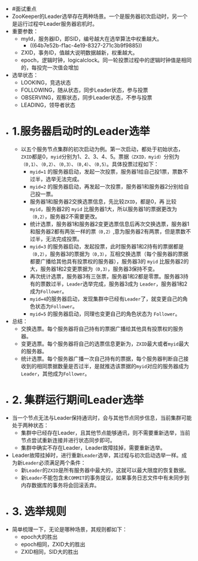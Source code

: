 - #面试重点
- ZooKeeper的Leader选举存在两种场景。一个是服务器初次启动时，另一个是运行过程中Leader服务器宕机时。
- 重要参数：
	- myId，服务器ID，即SID，编号越大在选举算法中权重越大。
		- ((64b7e52b-f1ac-4e19-8327-271c3b9f9885))
	- ZXID，事务ID，值越大说明数据越新，权重越大。
	- epoch，逻辑时钟，logicalclock。同一轮投票过程中的逻辑时钟值是相同的，每投完一次值会增加
- 选举状态：
	- LOOKING，竞选状态
	- FOLLOWING，随从状态，同步Leader状态，参与投票
	- OBSERVING，观察状态，同步Leader状态，不参与投票
	- LEADING，领导者状态
- # 1.服务器启动时的Leader选举
	- 以五个服务节点集群的初次启动为例。第一次启动，都处于初始状态，`ZXID`都是0，`myid`分别为1、2、3、4、5。票据`（ZXID，myid）`分别为`（0,1）`、`（0,2）`、`（0,3）`、`（0,4）`、`（0,5）`。具体投票过程如下：
		- `myid=1` 的服务器启动，发起一次投票，服务器1给自己投1票，票数不过半，选举无法完成。
		- `myid=2` 的服务器启动，再发起一次投票，服务器1和服务器2分别给自己投一票。
		- 服务器1和服务器2交换选票信息，先比较`ZXID`，都是0，再 比较`myid`，服务器2的 `myid` 比服务器1大，所以服务器1的票据更改为`（0,2）`，服务器2不需要更改。
		- 统计选票，服务器1和服务器2变更选票信息后再次交换选票，服务器1和服务器2都有两张一样的票`（0,2）`,意为服务器2有两票，但是票数不过半，无法完成投票。
		- `myid=3` 的服务器启动，发起投票，此时服务器1和2持有的票据都是`（0,2）`，服务器3的票据为`（0,3）`，互相交换选票（每个服务器的票据都要广播给其他具有投票权的服务器），服务器3的 `myid` 比服务器2的 大，服务器1和2变更票据为`（0,3）`，服务器3保持不变。
		- 再次统计选票，服务器3有三张票，服务器1和2都是零票。服务器3持有的票数过半，`Leader`选举完成，服务器3成为 `Leader`，服务器1和2成为`Follower`。
		- `myid=4`的服务器启动，发现集群中已经有`Leader`了，就变更自己的角色状态为`Follower`。
		- `myid=5` 的服务器启动，同理也变更自己的角色状态为 `Follower`。
- 总结：
	- 交换选票。每个服务器将自己持有的票据广播给其他具有投票权的服务器。
	- 变更选票。每个服务器将自己的选票信息更新为，`ZXID`最大或者`myid`最大的服务器。
	- 统计选票。每个服务器广播一次自己持有的票据，每个服务器判断自己接收到的相同票据数量是否过半，是就推选该票据的`myid`对应的服务器成为`Leader`，其他成为`Follower`。
- # 2. 集群运行期间Leader选举
- 当一个节点无法与Leader保持通讯时，会与其他节点同步信息，当前集群可能处于两种状态：
	- 集群中已经存在Leader，且其他节点能够通讯，则不需要重新选举，当前节点尝试重新连接并进行状态同步即可。
	- 集群中确实不存在Leader，Leader故障挂掉，需要重新选举。
- Leader故障挂掉时，进行重新`Leader`选举，其过程与初次启动选举一样。成为新`Leader`必须满足两个条件：
	- 新`Leader`的`ZXID`是所有服务器中最大的，这就可以最大限度的恢复数据。
	- 新`Leader`不能包含未`COMMIT`的事务提议，如果事务日志文件中有未同步到内存数据库的事务将会回滚丢弃。
- # 3. 选举规则
- 简单梳理一下，无论是哪种场景，其规则都如下：
	- epoch大的胜出
	- epoch相同，ZXID大的胜出
	- ZXID相同，SID大的胜出